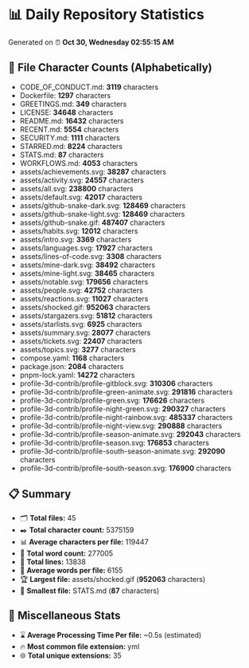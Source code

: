 # 📊 Daily Repository Statistics
Generated on ⏰ **Oct 30, Wednesday 02:55:15 AM**

## 📂 File Character Counts (Alphabetically)
- CODE_OF_CONDUCT.md: **3119** characters
- Dockerfile: **1297** characters
- GREETINGS.md: **349** characters
- LICENSE: **34648** characters
- README.md: **16432** characters
- RECENT.md: **5554** characters
- SECURITY.md: **1111** characters
- STARRED.md: **8224** characters
- STATS.md: **87** characters
- WORKFLOWS.md: **4053** characters
- assets/achievements.svg: **38287** characters
- assets/activity.svg: **24557** characters
- assets/all.svg: **238800** characters
- assets/default.svg: **42017** characters
- assets/github-snake-dark.svg: **128469** characters
- assets/github-snake-light.svg: **128469** characters
- assets/github-snake.gif: **487407** characters
- assets/habits.svg: **12012** characters
- assets/intro.svg: **3369** characters
- assets/languages.svg: **17927** characters
- assets/lines-of-code.svg: **3308** characters
- assets/mine-dark.svg: **38492** characters
- assets/mine-light.svg: **38465** characters
- assets/notable.svg: **179656** characters
- assets/people.svg: **42752** characters
- assets/reactions.svg: **11027** characters
- assets/shocked.gif: **952063** characters
- assets/stargazers.svg: **51812** characters
- assets/starlists.svg: **6925** characters
- assets/summary.svg: **28077** characters
- assets/tickets.svg: **22407** characters
- assets/topics.svg: **3277** characters
- compose.yaml: **1168** characters
- package.json: **2084** characters
- pnpm-lock.yaml: **14272** characters
- profile-3d-contrib/profile-gitblock.svg: **310306** characters
- profile-3d-contrib/profile-green-animate.svg: **291816** characters
- profile-3d-contrib/profile-green.svg: **176626** characters
- profile-3d-contrib/profile-night-green.svg: **290327** characters
- profile-3d-contrib/profile-night-rainbow.svg: **485337** characters
- profile-3d-contrib/profile-night-view.svg: **290888** characters
- profile-3d-contrib/profile-season-animate.svg: **292043** characters
- profile-3d-contrib/profile-season.svg: **176853** characters
- profile-3d-contrib/profile-south-season-animate.svg: **292090** characters
- profile-3d-contrib/profile-south-season.svg: **176900** characters

## 📋 Summary
- 🗂️ **Total files:** 45
- ✒️ **Total character count:** 5375159
- 📊 **Average characters per file:** 119447
- 📝 **Total word count:** 277005
- 🧾 **Total lines:** 13838
- 📐 **Average words per file:** 6155
- 🏆 **Largest file:** assets/shocked.gif (**952063** characters)
- 🥉 **Smallest file:** STATS.md (**87** characters)

## 🌟 Miscellaneous Stats
- ⌛ **Average Processing Time Per file:** ~0.5s (estimated)
- 🔥 **Most common file extension:** yml
- 🌐 **Total unique extensions:** 35
